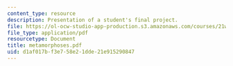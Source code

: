 ```yaml
---
content_type: resource
description: Presentation of a student's final project.
file: https://ol-ocw-studio-app-production.s3.amazonaws.com/courses/21w-765j-interactive-and-non-linear-narrative-theory-and-practice-spring-2004/d1af017bf3e758e21dde21e915290847_metamorphoses.pdf
file_type: application/pdf
resourcetype: Document
title: metamorphoses.pdf
uid: d1af017b-f3e7-58e2-1dde-21e915290847
---
```

